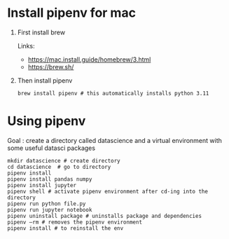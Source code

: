 # Install pipenv for mac

1. First install brew

   Links: 
   - https://mac.install.guide/homebrew/3.html
   - https://brew.sh/

2. Then install pipenv

   `brew install pipenv # this automatically installs python 3.11`

# Using pipenv

Goal : create a directory called datascience and a virtual environment with some useful datasci packages

```
mkdir datascience # create directory
cd datascience  # go to directory
pipenv install
pipenv install pandas numpy
pipenv install jupyter
pipenv shell # activate pipenv environment after cd-ing into the directory
pipenv run python file.py
pipenv run jupyter notebook
pipenv uninstall package # uninstalls package and dependencies
pipenv —rm # removes the pipenv environment
pipenv install # to reinstall the env
```


